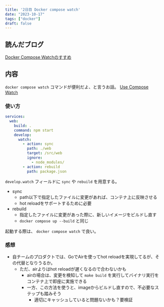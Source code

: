 ```yaml
---
title: '2日目 Docker compose watch'
date: "2023-10-17"
tags: ["docker"]
draft: false
---
```


## 読んだブログ

[Docker Compose Watchのすすめ](https://developer.hatenastaff.com/entry/2023/10/13/120000)

## 内容

`docker compose watch` コマンドが便利だよ、と言うお話。
[Use Compose Watch](https://docs.docker.com/compose/file-watch/)

### 使い方

```yml
services:
  web:
    build: .
    command: npm start
    develop:
      watch:
        - action: sync
          path: ./web
          target: /src/web
          ignore:
            - node_modules/
        - action: rebuild
          path: package.json
```

`develop.watch` フィールドに `sync` や `rebuild` を用意する。

- sync
  - path以下で指定したファイルに変更があれば、コンテナ上に反映させる
  - hot reloadをサポートするために必要
- rebuild
  - 指定したファイルに変更があった際に、新しいイメージをビルドし直す
  - `docker compose up --build` と同じ

起動する際は、 `docker compose watch` で良い。

### 感想

- 自チームのプロダクトでは、GoでAirを使ってhot reloadを実現してるが、その代替となりうるか。
  - ただ、airよりはhot reloadが遅くなるので合わないかも
    - airの場合は、変更を検知して `make build` を実行してバイナリ実行をコンテナ上で即座に実施できる
    - 一方、この方法を使うと、imageからビルドし直すので、不必要なステップも踏みそう
      - 適切にキャッシュしていると問題ないかも？要検証
